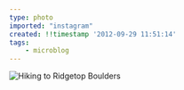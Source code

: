 ```yaml
---
type: photo
imported: "instagram"
created: !!timestamp '2012-09-29 11:51:14'
tags:
    - microblog
---
```

![Hiking to Ridgetop Boulders](/media/images/photos/2012/09/21ae6eba74d71550bfa44874092af6a9.jpg)

